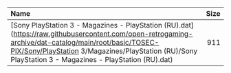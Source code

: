 |Name|Size|
|:---|---:|
|[Sony PlayStation 3 - Magazines - PlayStation (RU).dat](https://raw.githubusercontent.com/open-retrogaming-archive/dat-catalog/main/root/basic/TOSEC-PIX/Sony/PlayStation 3/Magazines/PlayStation (RU)/Sony PlayStation 3 - Magazines - PlayStation (RU).dat)|911|
